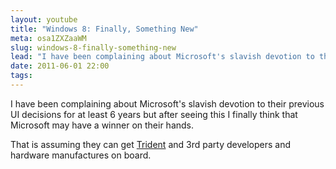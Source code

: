 ```yaml
---
layout: youtube
title: "Windows 8: Finally, Something New"
meta: osa1ZXZaaWM
slug: windows-8-finally-something-new
lead: "I have been complaining about Microsoft's slavish devotion to their previous UI decisions for at least 6 years but after seeing this I finally think that Microsoft may have a winner on their hands."
date: 2011-06-01 22:00 
tags:
---
```


I have been complaining about Microsoft's slavish devotion to their previous UI decisions for at least 6 years but after seeing this I finally think that Microsoft may have a winner on their hands. 

That is assuming they can get [Trident](http://en.wikipedia.org/wiki/Trident_(layout_engine) "IE's layout engine") and 3rd party developers and hardware manufactures on board.  